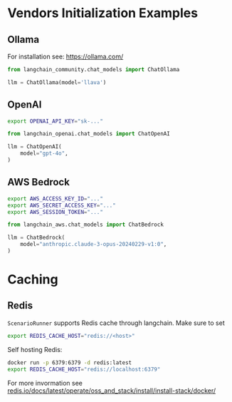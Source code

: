 # Vendors Initialization Examples

## Ollama

For installation see: https://ollama.com/

```python
from langchain_community.chat_models import ChatOllama

llm = ChatOllama(model='llava')
```

## OpenAI

```bash
export OPENAI_API_KEY="sk-..."
```

```python
from langchain_openai.chat_models import ChatOpenAI

llm = ChatOpenAI(
    model="gpt-4o",
)
```

## AWS Bedrock

```bash
export AWS_ACCESS_KEY_ID="..."
export AWS_SECRET_ACCESS_KEY="..."
export AWS_SESSION_TOKEN="..."
```

```python
from langchain_aws.chat_models import ChatBedrock

llm = ChatBedrock(
    model="anthropic.claude-3-opus-20240229-v1:0",
)
```

# Caching

## Redis

`ScenarioRunner` supports Redis cache through langchain. Make sure to set

```bash
export REDIS_CACHE_HOST="redis://<host>"
```

Self hosting Redis:

```bash
docker run -p 6379:6379 -d redis:latest
export REDIS_CACHE_HOST="redis://localhost:6379"
```

For more invormation see [redis.io/docs/latest/operate/oss_and_stack/install/install-stack/docker/](https://redis.io/docs/latest/operate/oss_and_stack/install/install-stack/docker/)
